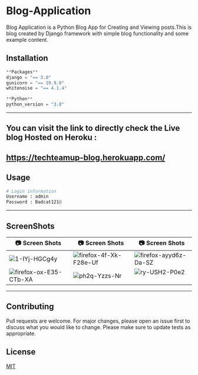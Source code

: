 # Blog-Application

Blog Application is a Python Blog App for Creating and Viewing posts.This is blog created by Django framework with simple blog functionality and some example content.

## Installation
```python
**Packages**
django = "== 3.0"
gunicorn = "== 19.9.0"
whitenoise = "== 4.1.4"

**Python**
python_version = "3.8"
```
---
## You can visit the link to directly check the Live blog Hosted on Heroku :
https://techteamup-blog.herokuapp.com/
---
## Usage
```python
# Login information 
Username : admin
Password : Badcat121@
```
---
## ScreenShots 

|:camera: Screen Shots|:camera: Screen Shots|:camera: Screen Shots|
|---|---|---|
|<img src="https://i.postimg.cc/PPgtwbSd/1-IYj-HGCg4y.jpg" alt="1-IYj-HGCg4y"/>|<img src="https://i.postimg.cc/1n3PQv3r/firefox-4f-Xk-F28e-Uf.jpg" alt="firefox-4f-Xk-F28e-Uf"/>|<img src="https://i.postimg.cc/jCCK339s/firefox-ayyd6z-Da-SZ.jpg" alt="firefox-ayyd6z-Da-SZ"/>|
|<img src="https://i.postimg.cc/DS17dWNL/firefox-ox-E35-CTb-XA.jpg" alt="firefox-ox-E35-CTb-XA"/>|<img src="https://i.postimg.cc/K3K2K4LK/ph2q-Yzzs-Nr.jpg" alt="ph2q-Yzzs-Nr"/>|<img src="https://i.postimg.cc/mzp427cf/ry-USH2-P0e2.jpg" alt="ry-USH2-P0e2"/><br/><br/>|

***
## Contributing
Pull requests are welcome. For major changes, please open an issue first to discuss what you would like to change.
Please make sure to update tests as appropriate.

## License
[MIT]()












